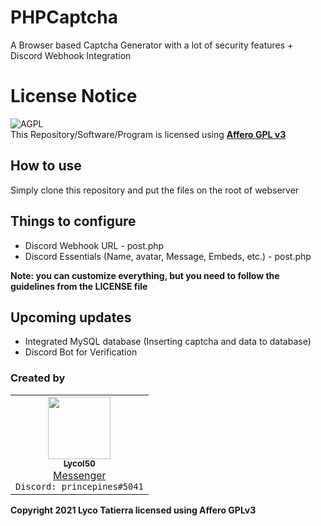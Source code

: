 # PHPCaptcha
A Browser based Captcha Generator with a lot of security features + Discord Webhook Integration

# License Notice
![AGPL](https://upload.wikimedia.org/wikipedia/commons/thumb/0/06/AGPLv3_Logo.svg/180px-AGPLv3_Logo.svg.png)<br>
This Repository/Software/Program is licensed using [**Affero GPL v3**](http://www.gnu.org/licenses/agpl-3.0.html)

## How to use
Simply clone this repository and put the files on the root of webserver

## Things to configure
- Discord Webhook URL - post.php
- Discord Essentials (Name, avatar, Message, Embeds, etc.) - post.php

**Note: you can customize everything, but you need to follow the guidelines from the LICENSE file**

## Upcoming updates
- Integrated MySQL database (Inserting captcha and data to database)
- Discord Bot for Verification

### Created by
<table>
  <tr>
     <td align="center"><a href="https://github.com/Lycol50"><img src="https://avatars.githubusercontent.com/u/46164440?v=4" width="100px;" alt=""/><br /><sub><b>Lycol50</b></sub></a><br /><a href="https://m.me/Lycol50" title="Messenger">Messenger</a><br><code>Discord: princepines#5041</code></td>
  </tr>
  
</table>

**Copyright 2021 Lyco Tatierra licensed using Affero GPLv3**
